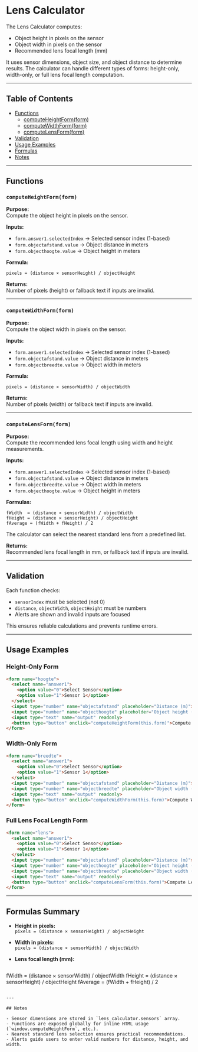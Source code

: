# Lens Calculator

The Lens Calculator computes:

- Object height in pixels on the sensor  
- Object width in pixels on the sensor  
- Recommended lens focal length (mm)  

It uses sensor dimensions, object size, and object distance to determine results. The calculator can handle different types of forms: height-only, width-only, or full lens focal length computation.

---

## Table of Contents

- [Functions](#functions)
  - [computeHeightForm(form)](#computeheightformform)
  - [computeWidthForm(form)](#computewidthformform)
  - [computeLensForm(form)](#computelensformform)
- [Validation](#validation)
- [Usage Examples](#usage-examples)
- [Formulas](#formulas)
- [Notes](#notes)

---

## Functions

### `computeHeightForm(form)`

**Purpose:**  
Compute the object height in pixels on the sensor.

**Inputs:**
- `form.answer1.selectedIndex` → Selected sensor index (1-based)  
- `form.objectafstand.value` → Object distance in meters  
- `form.objecthoogte.value` → Object height in meters  

**Formula:**

```
pixels = (distance × sensorHeight) / objectHeight
```

**Returns:**  
Number of pixels (height) or fallback text if inputs are invalid.

---

### `computeWidthForm(form)`

**Purpose:**  
Compute the object width in pixels on the sensor.

**Inputs:**
- `form.answer1.selectedIndex` → Selected sensor index (1-based)  
- `form.objectafstand.value` → Object distance in meters  
- `form.objectbreedte.value` → Object width in meters  

**Formula:**

```
pixels = (distance × sensorWidth) / objectWidth
```

**Returns:**  
Number of pixels (width) or fallback text if inputs are invalid.

---

### `computeLensForm(form)`

**Purpose:**  
Compute the recommended lens focal length using width and height measurements.

**Inputs:**
- `form.answer1.selectedIndex` → Selected sensor index (1-based)  
- `form.objectafstand.value` → Object distance in meters  
- `form.objectbreedte.value` → Object width in meters  
- `form.objecthoogte.value` → Object height in meters  

**Formulas:**

```
fWidth  = (distance × sensorWidth) / objectWidth
fHeight = (distance × sensorHeight) / objectHeight
fAverage = (fWidth + fHeight) / 2
```

The calculator can select the nearest standard lens from a predefined list.

**Returns:**  
Recommended lens focal length in mm, or fallback text if inputs are invalid.

---

## Validation

Each function checks:

- `sensorIndex` must be selected (not 0)  
- `distance`, `objectWidth`, `objectHeight` must be numbers  
- Alerts are shown and invalid inputs are focused  

This ensures reliable calculations and prevents runtime errors.

---

## Usage Examples

### Height-Only Form

```html
<form name="hoogte">
  <select name="answer1">
    <option value="0">Select Sensor</option>
    <option value="1">Sensor 1</option>
  </select>
  <input type="number" name="objectafstand" placeholder="Distance (m)">
  <input type="number" name="objecthoogte" placeholder="Object height (m)">
  <input type="text" name="output" readonly>
  <button type="button" onclick="computeHeightForm(this.form)">Compute Height</button>
</form>
```

### Width-Only Form

```html
<form name="breedte">
  <select name="answer1">
    <option value="0">Select Sensor</option>
    <option value="1">Sensor 1</option>
  </select>
  <input type="number" name="objectafstand" placeholder="Distance (m)">
  <input type="number" name="objectbreedte" placeholder="Object width (m)">
  <input type="text" name="output" readonly>
  <button type="button" onclick="computeWidthForm(this.form)">Compute Width</button>
</form>
```

### Full Lens Focal Length Form

```html
<form name="lens">
  <select name="answer1">
    <option value="0">Select Sensor</option>
    <option value="1">Sensor 1</option>
  </select>
  <input type="number" name="objectafstand" placeholder="Distance (m)">
  <input type="number" name="objecthoogte" placeholder="Object height (m)">
  <input type="number" name="objectbreedte" placeholder="Object width (m)">
  <input type="text" name="output" readonly>
  <button type="button" onclick="computeLensForm(this.form)">Compute Lens</button>
</form>
```

---

## Formulas Summary

- **Height in pixels:**  
  `pixels = (distance × sensorHeight) / objectHeight`  

- **Width in pixels:**  
  `pixels = (distance × sensorWidth) / objectWidth`  

- **Lens focal length (mm):**  
  ```
fWidth  = (distance × sensorWidth) / objectWidth
fHeight = (distance × sensorHeight) / objectHeight
fAverage = (fWidth + fHeight) / 2
```

---

## Notes

- Sensor dimensions are stored in `lens_calculator.sensors` array.  
- Functions are exposed globally for inline HTML usage (`window.computeHeightForm`, etc.).  
- Nearest standard lens selection ensures practical recommendations.  
- Alerts guide users to enter valid numbers for distance, height, and width.

